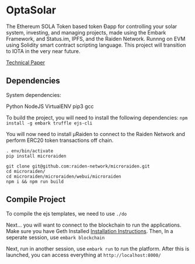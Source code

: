 # OptaSolar
The Ethereum SOLA Token based token Ðapp for controlling your solar system, investing, and managing projects, made using the  Embark Framework, and Status.im, IPFS, and the Raiden Network. Runnng on EVM using Solidity smart contract scripting language. This project will transition to IOTA in the very near future.

[Technical Paper](OptaSolar_Technical_Paper.pdf)

## Dependencies

System dependencies:

Python NodeJS VirtualENV pip3 gcc

To build the project, you will need to install the following dependencies:
```npm install -g embark truffle ejs-cli```

You will now need to install µRaiden to connect to the Raiden Network and perform ERC20 token transactions off chain.

```virtualenv -p python3 env
. env/bin/activate
pip install microraiden

git clone git@github.com:raiden-network/microraiden.git
cd microraiden/
cd microraiden/microraiden/webui/microraiden
npm i && npm run build
```

## Compile Project

To compile the ejs templates, we need to use ```./do```

Next... you will want to connect to the blockchain to run the applications. Make sure you have Geth Installed [Installation Instructions](https://github.com/ethereum/go-ethereum/wiki/Building-Ethereum). Then, In a seperate session, use ```embark blockchain```

Next, run in another session, use ```embark run``` to run the platform. After this is launched, you can access everything at ```http://localhost:8000/```
